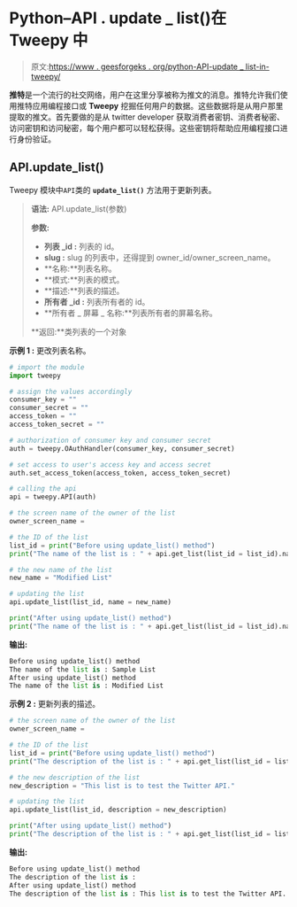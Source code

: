 # Python–API . update _ list()在 Tweepy 中

> 原文:[https://www . geesforgeks . org/python-API-update _ list-in-tweepy/](https://www.geeksforgeeks.org/python-api-update_list-in-tweepy/)

**推特**是一个流行的社交网络，用户在这里分享被称为推文的消息。推特允许我们使用推特应用编程接口或 **Tweepy** 挖掘任何用户的数据。这些数据将是从用户那里提取的推文。首先要做的是从 twitter developer 获取消费者密钥、消费者秘密、访问密钥和访问秘密，每个用户都可以轻松获得。这些密钥将帮助应用编程接口进行身份验证。

## API.update_list()

Tweepy 模块中`API`类的 **`update_list()`** 方法用于更新列表。

> **语法:** API.update_list(参数)
> 
> **参数:**
> 
> *   **列表 _id :** 列表的 id。
> *   **slug :** slug 的列表中，还得提到 owner_id/owner_screen_name。
> *   **名称:**列表名称。
> *   **模式:**列表的模式。
> *   **描述:**列表的描述。
> *   **所有者 _id :** 列表所有者的 id。
> *   **所有者 _ 屏幕 _ 名称:**列表所有者的屏幕名称。
> 
> **返回:**类列表的一个对象

**示例 1 :** 更改列表名称。

```py
# import the module
import tweepy

# assign the values accordingly
consumer_key = ""
consumer_secret = ""
access_token = ""
access_token_secret = ""

# authorization of consumer key and consumer secret
auth = tweepy.OAuthHandler(consumer_key, consumer_secret)

# set access to user's access key and access secret 
auth.set_access_token(access_token, access_token_secret)

# calling the api 
api = tweepy.API(auth)

# the screen name of the owner of the list
owner_screen_name = 

# the ID of the list
list_id = print("Before using update_list() method")
print("The name of the list is : " + api.get_list(list_id = list_id).name)

# the new name of the list
new_name = "Modified List"

# updating the list
api.update_list(list_id, name = new_name)

print("After using update_list() method")
print("The name of the list is : " + api.get_list(list_id = list_id).name)
```

**输出:**

```py
Before using update_list() method
The name of the list is : Sample List
After using update_list() method
The name of the list is : Modified List

```

**示例 2 :** 更新列表的描述。

```py
# the screen name of the owner of the list
owner_screen_name =

# the ID of the list
list_id = print("Before using update_list() method")
print("The description of the list is : " + api.get_list(list_id = list_id).description)

# the new description of the list
new_description = "This list is to test the Twitter API."

# updating the list
api.update_list(list_id, description = new_description)

print("After using update_list() method")
print("The description of the list is : " + api.get_list(list_id = list_id).description)
```

**输出:**

```py
Before using update_list() method
The description of the list is : 
After using update_list() method
The description of the list is : This list is to test the Twitter API.

```